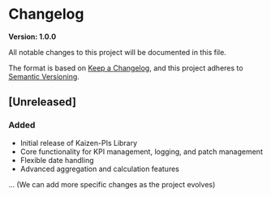# Changelog

**Version: 1.0.0**

All notable changes to this project will be documented in this file.

The format is based on [Keep a Changelog](https://keepachangelog.com/en/1.0.0/),
and this project adheres to [Semantic Versioning](https://semver.org/spec/v2.0.0.html).

## [Unreleased]

### Added
- Initial release of Kaizen-PIs Library
- Core functionality for KPI management, logging, and patch management
- Flexible date handling
- Advanced aggregation and calculation features

... (We can add more specific changes as the project evolves)